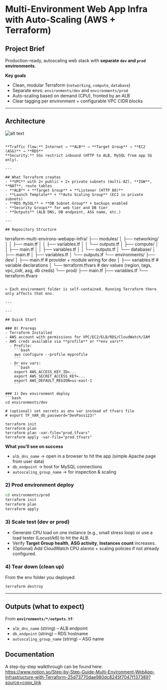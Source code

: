 # Multi-Environment Web App Infra with Auto-Scaling (AWS + Terraform)

## Project Brief
Production-ready, autoscaling web stack with **separate `dev` and `prod` environments**. 

**Key goals**
- Clean, modular Terraform (`networking`, `compute`, `database`)
- Separate envs: `environments/dev` and `environments/prod`
- Auto-scaling based on demand (CPU), fronted by an ALB
- Clear tagging per environment + configurable VPC CIDR blocks

---

## Architecture
![alt text](image.png)

```

**Traffic flow:** Internet → **ALB** → **Target Group** → **EC2 (ASG)** → **RDS**  
**Security:** SGs restrict inbound (HTTP to ALB, MySQL from app SG only).

---

## What Terraform creates
- **VPC** with 2× public + 2× private subnets (multi-AZ), **IGW**, **NAT**, route tables  
- **ALB** + **Target Group** + **Listener (HTTP 80)**  
- **Launch Template** + **Auto Scaling Group** (EC2 in private subnets)  
- **RDS MySQL** + **DB Subnet Group** + backups enabled  
- **Security Groups** for web tier and DB tier  
- **Outputs** (ALB DNS, DB endpoint, ASG name, etc.)

---

## Repository Structure

```
terraform-multi-environs-webapp-infra/
├── modules/
│   ├── networking/
│   │   ├── main.tf
│   │   ├── variables.tf
│   │   └── outputs.tf
│   ├── compute/
│   │   ├── main.tf
│   │   ├── variables.tf
│   │   └── outputs.tf
│   └── database/
│       ├── main.tf
│       ├── variables.tf
│       └── outputs.tf
└── environments/
    ├── dev/
    │   ├── main.tf           # provider + module wiring for dev
    │   ├── variables.tf      # variable declarations
    │   └── terraform.tfvars  # dev values (region, tags, vpc_cidr, asg, db creds)
    └── prod/
        ├── main.tf
        ├── variables.tf
        └── terraform.tfvars
```

> Each environment folder is self-contained. Running Terraform there only affects that env.

---

---

## Quick Start

### 0) Prereqs
- Terraform Installed
- AWS account with permissions for VPC/EC2/ELB/RDS/CloudWatch/IAM  
- AWS creds available via **profile** or **env vars**
  - Profile:
    ```bash
    aws configure --profile myprofile
    ```
  - Or env vars:
    ```bash
    export AWS_ACCESS_KEY_ID=...
    export AWS_SECRET_ACCESS_KEY=...
    export AWS_DEFAULT_REGION=us-east-1
    ```

### 1) Dev environment deploy
```bash
cd environments/dev

# (optional) set secrets as env var instead of tfvars file
# export TF_VAR_db_password="DevPass123!"

terraform init
terraform plan
terraform plan -var-file="prod.tfvars"
terraform apply -var-file="prod.tfvars"
```

**What you’ll see on success**
- `alb_dns_name` → open in a browser to hit the app (simple Apache page from user data)  
- `db_endpoint` → host for MySQL connections  
- `autoscaling_group_name` → for inspection & scaling

### 2) Prod environment deploy
```bash
cd environments/prod
terraform init
terraform plan
terraform apply
```

### 3) Scale test (dev or prod)
- Generate CPU load on one instance (e.g., small stress loop) or use a load tester (Locust/k6) to hit the ALB.
- Verify **Target Group health**, **ASG activity**, **Instances count** increases.
- (Optional) Add CloudWatch CPU alarms + scaling policies if not already configured.

### 4) Tear down (clean up)
From the env folder you deployed:
```bash
terraform destroy
```

---

## Outputs (what to expect)

From **`environments/*/outputs.tf`**:
- `alb_dns_name` (string) – ALB endpoint
- `db_endpoint` (string) – RDS hostname
- `autoscaling_group_name` (string) – ASG name


## Documentation
A step-by-step walkthrough can be found here: https://www.notion.so/Step-by-Step-Guide-Multi-Environment-WebApp-Infrastructure-with-Terraform-25d73770dae980dc8245f7047f137389?source=copy_link
